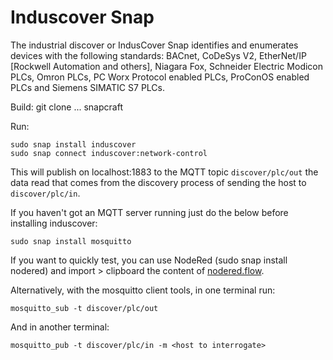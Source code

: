 # Induscover Snap

The industrial discover or IndusCover Snap identifies and enumerates devices with the following standards:
BACnet, CoDeSys V2, EtherNet/IP [Rockwell Automation and others], Niagara Fox, Schneider Electric Modicon PLCs, Omron PLCs, PC Worx Protocol enabled PLCs, ProConOS enabled PLCs and Siemens SIMATIC S7 PLCs.

Build:
git clone ...
snapcraft

Run:

```
sudo snap install induscover
sudo snap connect induscover:network-control
```

This will publish on localhost:1883 to the MQTT topic `discover/plc/out` the data read that comes from the discovery process of sending the host to `discover/plc/in`.

If you haven't got an MQTT server running just do the below before installing induscover:

```
sudo snap install mosquitto
```

If you want to quickly test, you can use NodeRed (sudo snap install nodered) and import > clipboard the content of [nodered.flow](https://raw.githubusercontent.com/mectors/induscover/master/nodered.flow).

Alternatively, with the mosquitto client tools, in one terminal run:

```
mosquitto_sub -t discover/plc/out
```

And in another terminal:

```
mosquitto_pub -t discover/plc/in -m <host to interrogate>
```
